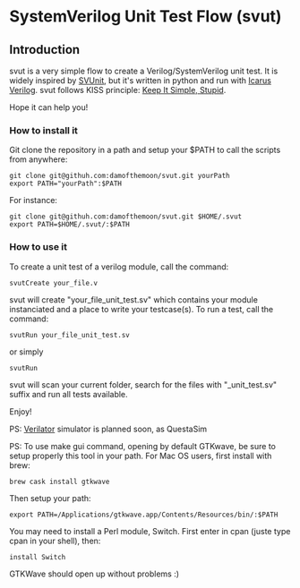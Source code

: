 # SystemVerilog Unit Test Flow (svut)

## Introduction

svut is a very simple flow to create a Verilog/SystemVerilog unit test.
It is widely inspired by [SVUnit](http://agilesoc.com/open-source-projects/svunit/), 
but it's written in python and run with [Icarus Verilog](http://iverilog.icarus.com/).
svut follows KISS principle: [Keep It Simple, Stupid](https://en.wikipedia.org/wiki/KISS_principle).

Hope it can help you!

### How to install it

Git clone the repository in a path and setup your $PATH to call the scripts from anywhere:

    git clone git@githuh.com:damofthemoon/svut.git yourPath
    export PATH="yourPath":$PATH

For instance:
    
    git clone git@githuh.com:damofthemoon/svut.git $HOME/.svut
    export PATH=$HOME/.svut/:$PATH

### How to use it

To create a unit test of a verilog module, call the command:

    svutCreate your_file.v

svut will create "your_file_unit_test.sv" which contains your module
instanciated and a place to write your testcase(s).
To run a test, call the command:

    svutRun your_file_unit_test.sv

or simply
    
    svutRun

svut will scan your current folder, search for the files with "_unit_test.sv" suffix
and run all tests available.

Enjoy!

PS: [Verilator](https://www.veripool.org/wiki/verilator) simulator is planned soon, as QuestaSim

PS: To use make gui command, opening by default GTKwave, be sure to setup properly this tool in your path.
    For Mac OS users, first install with brew:

    brew cask install gtkwave

Then setup your path:

    export PATH=/Applications/gtkwave.app/Contents/Resources/bin/:$PATH

You may need to install a Perl module, Switch. First enter in cpan (juste type cpan in your shell), then:

    install Switch

GTKWave should open up without problems :)
